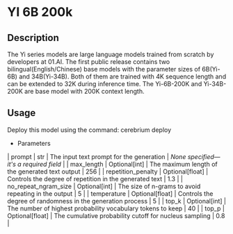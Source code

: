# YI 6B 200k

## Description

The Yi series models are large language models trained from scratch by developers at 01.AI. The first public release
contains two bilingual(English/Chinese) base models with the parameter sizes of 6B(Yi-6B) and 34B(Yi-34B). Both of them
are trained with 4K sequence length and can be extended to 32K during inference time. The Yi-6B-200K and Yi-34B-200K are
base model with 200K context length.

## Usage

Deploy this model using the command: cerebrium deploy <NAME>

- Parameters

| prompt | str | The input text prompt for the generation | *None specified—it's a required field* |
| max_length | Optional[int] | The maximum length of the generated text output | 256 |
| repetition_penalty | Optional[float] | Controls the degree of repetition in the generated text | 1.3 |
| no_repeat_ngram_size | Optional[int] | The size of n-grams to avoid repeating in the output | 5 |
| temperature | Optional[float] | Controls the degree of randomness in the generation process | 5 |
| top_k | Optional[int] | The number of highest probability vocabulary tokens to keep | 40 |
| top_p | Optional[float] | The cumulative probability cutoff for nucleus sampling | 0.8 |